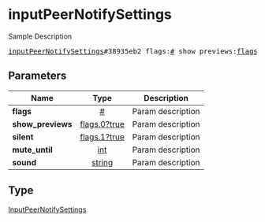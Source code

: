 # inputPeerNotifySettings

Sample Description

<pre>
<a href="../constructor/inputPeerNotifySettings.md">inputPeerNotifySettings</a>#38935eb2 flags:<a href="../type/#.md">#</a> show_previews:<a href="../type/flags.0?true.md">flags.0?true</a> silent:<a href="../type/flags.1?true.md">flags.1?true</a> mute_until:<a href="../type/int.md">int</a> sound:<a href="../type/string.md">string</a> = <a href="../type/InputPeerNotifySettings.md">InputPeerNotifySettings</a>;
</pre>

## Parameters

| Name | Type | Description |
|------|:----:|-------------|
| **flags** | [#](../type/#.md) | Param description |
| **show_previews** | [flags.0?true](../type/flags.0?true.md) | Param description |
| **silent** | [flags.1?true](../type/flags.1?true.md) | Param description |
| **mute_until** | [int](../type/int.md) | Param description |
| **sound** | [string](../type/string.md) | Param description |

## Type

[InputPeerNotifySettings](../type/InputPeerNotifySettings.md)
